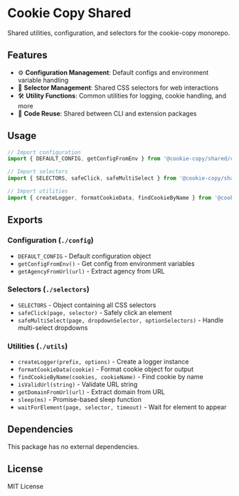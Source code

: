 # Cookie Copy Shared

Shared utilities, configuration, and selectors for the cookie-copy monorepo.

## Features

- ⚙️ **Configuration Management**: Default configs and environment variable handling
- 🎯 **Selector Management**: Shared CSS selectors for web interactions
- 🛠️ **Utility Functions**: Common utilities for logging, cookie handling, and more
- 🔄 **Code Reuse**: Shared between CLI and extension packages

## Usage

```javascript
// Import configuration
import { DEFAULT_CONFIG, getConfigFromEnv } from '@cookie-copy/shared/config.js';

// Import selectors
import { SELECTORS, safeClick, safeMultiSelect } from '@cookie-copy/shared/selectors.js';

// Import utilities
import { createLogger, formatCookieData, findCookieByName } from '@cookie-copy/shared/utils.js';
```

## Exports

### Configuration (`./config`)
- `DEFAULT_CONFIG` - Default configuration object
- `getConfigFromEnv()` - Get config from environment variables
- `getAgencyFromUrl(url)` - Extract agency from URL

### Selectors (`./selectors`)
- `SELECTORS` - Object containing all CSS selectors
- `safeClick(page, selector)` - Safely click an element
- `safeMultiSelect(page, dropdownSelector, optionSelectors)` - Handle multi-select dropdowns

### Utilities (`./utils`)
- `createLogger(prefix, options)` - Create a logger instance
- `formatCookieData(cookie)` - Format cookie object for output
- `findCookieByName(cookies, cookieName)` - Find cookie by name
- `isValidUrl(string)` - Validate URL string
- `getDomainFromUrl(url)` - Extract domain from URL
- `sleep(ms)` - Promise-based sleep function
- `waitForElement(page, selector, timeout)` - Wait for element to appear

## Dependencies

This package has no external dependencies.

## License

MIT License
